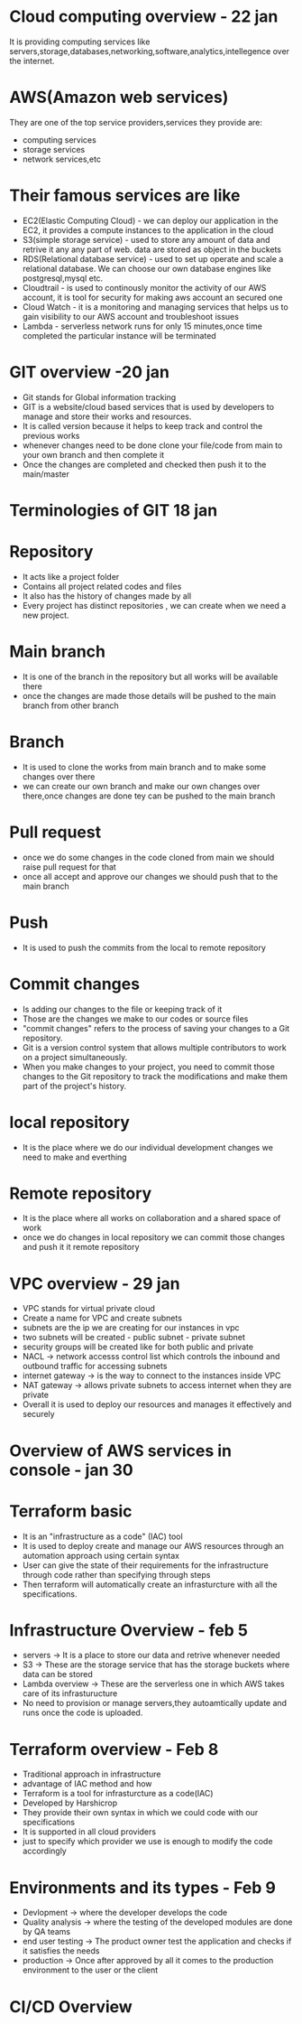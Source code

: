 # Cloud computing overview - 22 jan
It is providing computing services like servers,storage,databases,networking,software,analytics,intellegence over the internet.
# AWS(Amazon web services)
They are one of the top service providers,services they provide are:
- computing services
- storage services
- network services,etc
# Their famous services are like
- EC2(Elastic Computing Cloud) - we can deploy our application in the EC2, it provides a compute instances to the application in the cloud
- S3(simple storage service) - used to store any amount of data and retrive it any any part of web. data are stored as object in the buckets
- RDS(Relational database service) - used to set up operate and scale a relational database. We can choose our own database engines like postgresql,mysql etc.
- Cloudtrail - is used to continously monitor the activity of our AWS account, it is tool for security for making aws account an secured one
- Cloud Watch - it is a monitoring and managing services that helps us to gain visibility to our AWS account and troubleshoot issues
- Lambda - serverless network runs for only 15 minutes,once time completed the particular instance will be terminated
# GIT overview -20 jan
- Git stands for Global information tracking
- GIT is a website/cloud based services that is used by developers to manage and store their works and resources.
- It is called version because it helps to keep track and control the previous works
- whenever changes need to be done clone your file/code from main to your own branch and then complete it
- Once the changes are completed and checked then push it to the main/master
# Terminologies of GIT 18 jan
# Repository
- It acts like a project folder
- Contains all project related codes and files
- It also has the history of changes made by all
- Every project has distinct repositories , we can create when we need a new project.
# Main branch
- It is one of the branch in the repository but all works will be available there
- once the changes are made those details will be pushed to the main branch from other branch
# Branch
- It is used to clone the works from main branch and to make some changes over there
- we can create our own branch and make our own changes over there,once changes are done tey can be pushed to the main branch
# Pull request
- once we do some changes in the code cloned from main we should raise pull request for that 
- once all accept and approve our changes we should push that to the main branch
# Push
- It is used to push the commits from the local to remote repository
# Commit changes
- Is adding our changes to the file or keeping track of it
- Those are the changes we make to our codes or source files
- "commit changes" refers to the process of saving your changes to a Git repository.
- Git is a version control system that allows multiple contributors to work on a project simultaneously. 
- When you make changes to your project, you need to commit those changes to the Git repository
to track the modifications and make them part of the project's history.
# local repository
- It is the place where we do our individual development changes we need to make and everthing
# Remote repository
- It is the place where all works on collaboration and a shared space of work
- once we do changes in local repository we can commit those changes and push it it remote repository
 # VPC overview - 29 jan 
 - VPC stands for virtual private cloud
 - Create a name for VPC and create subnets
 - subnets are the ip we are creating for our instances in vpc
 - two subnets will be created
        - public subnet
        - private subnet
 - security groups will be created like for both public and private
 - NACL -> network accesss control list which controls the inbound and outbound traffic for accessing subnets
 - internet gateway -> is the way to connect to the instances inside VPC
 - NAT gateway -> allows private subnets to access internet when they are private
 - Overall it is used to deploy our resources and manages it effectively and securely
# Overview of AWS services in console - jan 30
# Terraform basic
- It is an "infrastructure as a code" (IAC) tool
- It is used to deploy create and manage our AWS resources through an automation approach using certain syntax
- User can give the state of their requirements for the infrastructure through code rather than specifying through steps
- Then terraform will automatically create an infrasturcture with all the specifications.
# Infrastructure Overview - feb 5
- servers -> It is a place to store our data and retrive whenever needed
- S3 -> These are the storage service that has the storage buckets where data can be stored
- Lambda overview -> These are the serverless one in which AWS takes care of its infrasturucture
- No need to provision or manage servers,they autoamtically update and runs once the code is uploaded.
# Terraform overview - Feb 8
- Traditional approach in infrastructure
- advantage of IAC method and how
- Terraform is a tool for infrasturcture as a code(IAC)
- Developed by Harshicrop
- They provide their own syntax in which we could code with our specifications
- It is supported in all cloud providers
- just to specify which provider we use is enough to modify the code accordingly
# Environments and its types - Feb 9
- Devlopment -> where the developer develops the code
- Quality analysis -> where the testing of the developed modules are done by QA teams
- end user testing -> The product owner test the application and checks if it satisfies the needs
- production -> Once after approved by all it comes to the production environment to the user or the client
# CI/CD Overview

